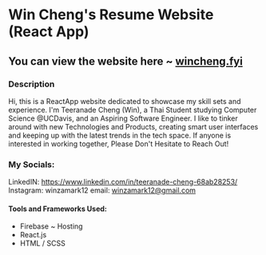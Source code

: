 # Win Cheng's Resume Website (React App) 

## You can view the website here ~ <a href = "https://wincheng.fyi/"> wincheng.fyi </a>


### Description 
Hi, this is a ReactApp website dedicated to showcase my skill sets and experience. I'm Teeranade Cheng (Win), a Thai Student studying Computer Science @UCDavis, and an Aspiring Software Engineer. I like to tinker around with new Technologies and Products, creating smart user interfaces and keeping up with the latest trends in the tech space. If anyone is interested in working together, Please Don't Hesitate to Reach Out!

### My Socials:
 LinkedIN: https://www.linkedin.com/in/teeranade-cheng-68ab28253/
 Instagram: winzamark12 
 email: winzamark12@gmail.com 

#### Tools and Frameworks Used:
- Firebase ~ Hosting
- React.js
- HTML / SCSS

 
